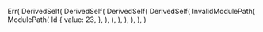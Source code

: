 Err(
    DerivedSelf(
        DerivedSelf(
            DerivedSelf(
                DerivedSelf(
                    InvalidModulePath(
                        ModulePath(
                            Id {
                                value: 23,
                            },
                        ),
                    ),
                ),
            ),
        ),
    ),
)